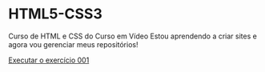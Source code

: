 # HTML5-CSS3
 Curso de HTML e CSS do Curso em Vídeo
Estou aprendendo a criar sites e agora vou gerenciar meus repositórios!

<a href="https://astrocorreia.github.io/HTML5-CSS3/Exercícios/Ex-001.index.html">Executar o exercício 001
